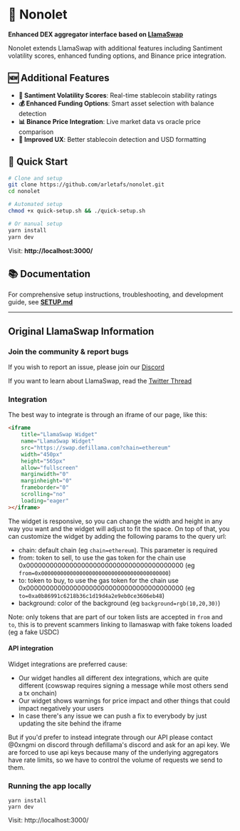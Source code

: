 # 🚀 Nonolet

**Enhanced DEX aggregator interface based on [LlamaSwap](https://swap.defillama.com)**

Nonolet extends LlamaSwap with additional features including Santiment volatility scores, enhanced funding options, and Binance price integration.

## 🆕 Additional Features

- **🔢 Santiment Volatility Scores**: Real-time stablecoin stability ratings
- **💰 Enhanced Funding Options**: Smart asset selection with balance detection  
- **📊 Binance Price Integration**: Live market data vs oracle price comparison
- **🎯 Improved UX**: Better stablecoin detection and USD formatting

## 🚀 Quick Start

```bash
# Clone and setup
git clone https://github.com/arletafs/nonolet.git
cd nonolet

# Automated setup
chmod +x quick-setup.sh && ./quick-setup.sh

# Or manual setup
yarn install
yarn dev
```

Visit: **http://localhost:3000/**

## 📚 Documentation

For comprehensive setup instructions, troubleshooting, and development guide, see **[SETUP.md](./SETUP.md)**

---

## Original LlamaSwap Information

### Join the community & report bugs

If you wish to report an issue, please join our [Discord](https://discord.swap.defillama.com/)

If you want to learn about LlamaSwap, read the [Twitter Thread](https://twitter.com/DefiLlama/status/1609989799653285888)

### Integration

The best way to integrate is through an iframe of our page, like this:

```html
<iframe
	title="LlamaSwap Widget"
	name="LlamaSwap Widget"
	src="https://swap.defillama.com?chain=ethereum"
	width="450px"
	height="565px"
	allow="fullscreen"
	marginwidth="0"
	marginheight="0"
	frameborder="0"
	scrolling="no"
	loading="eager"
></iframe>
```

The widget is responsive, so you can change the width and height in any way you want and the widget will adjust to fit the space. On top of that, you can customize the widget by adding the following params to the query url:

- chain: default chain (eg `chain=ethereum`). This parameter is required
- from: token to sell, to use the gas token for the chain use 0x0000000000000000000000000000000000000000 (eg `from=0x0000000000000000000000000000000000000000`)
- to: token to buy, to use the gas token for the chain use 0x0000000000000000000000000000000000000000 (eg `to=0xa0b86991c6218b36c1d19d4a2e9eb0ce3606eb48`)
- background: color of the background (eg `background=rgb(10,20,30)`)

Note: only tokens that are part of our token lists are accepted in `from` and `to`, this is to prevent scammers linking to llamaswap with fake tokens loaded (eg a fake USDC)

#### API integration

Widget integrations are preferred cause:

- Our widget handles all different dex integrations, which are quite different (cowswap requires signing a message while most others send a tx onchain)
- Our widget shows warnings for price impact and other things that could impact negatively your users
- In case there's any issue we can push a fix to everybody by just updating the site behind the iframe

But if you'd prefer to instead integrate through our API please contact @0xngmi on discord through defillama's discord and ask for an api key. We are forced to use api keys because many of the underlying aggregators have rate limits, so we have to control the volume of requests we send to them.

### Running the app locally

```
yarn install
yarn dev
```

Visit: http://localhost:3000/
